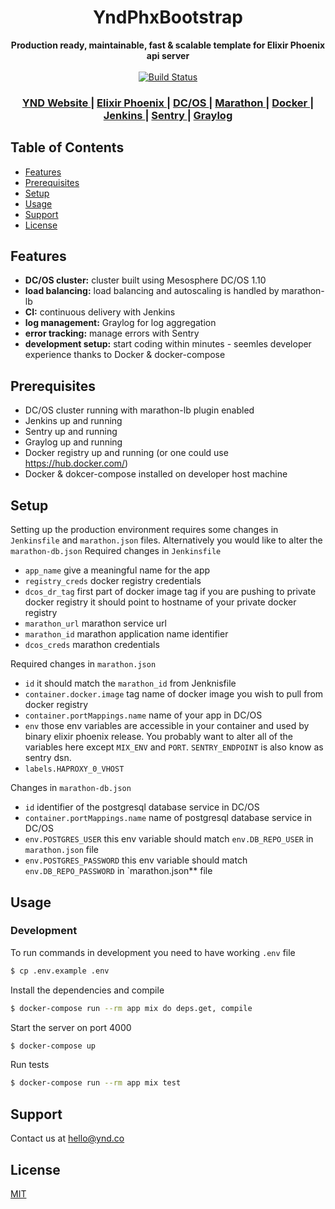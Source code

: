 <h1 align="center">YndPhxBootstrap</h1>

<div align="center">
  <strong>Production ready, maintainable, fast & scalable template for Elixir Phoenix api server</strong>
</div>

<br />

<div align="center">
  <!-- Build Status -->
  <a href="https://jenkins.io/">
    <img src="https://img.shields.io/jenkins/s/https/jenkins.qa.ubuntu.com/view/Precise/view/All%20Precise/job/precise-desktop-amd64_default.svg"
      alt="Build Status" />
  </a>
</div>

<div align="center">
  <h3>
    <a href="https://ynd.co">
      YND Website
    </a>
    <span> | </span>
    <a href="http://phoenixframework.org/">
      Elixir Phoenix
    </a>
    <span> | </span>
    <a href="https://dcos.io/">
      DC/OS
    </a>
    <span> | </span>
    <a href="https://mesosphere.github.io/marathon/">
      Marathon
    </a>
    <span> | </span>
    <a href="https://www.docker.com/">
      Docker
    </a>
    <span> | </span>
    <a href="https://jenkins.io/">
      Jenkins
    </a>
    <span> | </span>
    <a href="https://sentry.io/">
      Sentry
    </a>
    <span> | </span>
    <a href="https://www.graylog.org/">
      Graylog
    </a>
  </h3>
</div>

## Table of Contents
- [Features](#features)
- [Prerequisites](#prerequisites)
- [Setup](#setup)
- [Usage](#usage)
- [Support](#support)
- [License](#license)

## Features
- __DC/OS cluster:__ cluster built using Mesosphere DC/OS 1.10
- __load balancing:__ load balancing and autoscaling is handled by marathon-lb
- __CI:__ continuous delivery with Jenkins
- __log management:__ Graylog for log aggregation
- __error tracking:__ manage errors with Sentry
- __development setup:__ start coding within minutes - seemles developer experience thanks to Docker & docker-compose

## Prerequisites
- DC/OS cluster running with marathon-lb plugin enabled
- Jenkins up and running
- Sentry up and running
- Graylog up and running
- Docker registry up and running (or one could use https://hub.docker.com/)
- Docker & dokcer-compose installed on developer host machine


## Setup
Setting up the production environment requires some changes in `Jenkinsfile` and `marathon.json` files. Alternatively you would like to alter the `marathon-db.json`
Required changes in `Jenkinsfile`

* `app_name` give a meaningful name for the app
* `registry_creds` docker registry credentials
* `dcos_dr_tag` first part of docker image tag if you are pushing to private docker registry it should point to hostname of your private docker registry
* `marathon_url` marathon service url
* `marathon_id` marathon application name identifier
* `dcos_creds` marathon credentials

Required changes in `marathon.json`

* `id` it should match the `marathon_id` from Jenknisfile
* `container.docker.image` tag name of docker image you wish to pull from docker registry
* `container.portMappings.name` name of your app in DC/OS
* `env` those env variables are accessible in your container and used by binary elixir phoenix release. You probably want to alter all of the variables here except `MIX_ENV` and `PORT`. `SENTRY_ENDPOINT` is also know as sentry dsn.
* `labels.HAPROXY_0_VHOST`

Changes in `marathon-db.json`

* `id` identifier of the postgresql database service in DC/OS
* `container.portMappings.name` name of postgresql database service in DC/OS
* `env.POSTGRES_USER` this env variable should match `env.DB_REPO_USER` in `marathon.json` file
* `env.POSTGRES_PASSWORD` this env variable should match `env.DB_REPO_PASSWORD` in `marathon.json** file

## Usage
### Development
To run commands in development you need to have working `.env` file
```bash
$ cp .env.example .env
```

Install the dependencies and compile
```bash
$ docker-compose run --rm app mix do deps.get, compile
```

Start the server on port 4000
```bash
$ docker-compose up
```

Run tests
```bash
$ docker-compose run --rm app mix test
```

## Support
Contact us at [hello@ynd.co](mailto:hello@ynd.co)

## License
[MIT](https://tldrlegal.com/license/mit-license)
